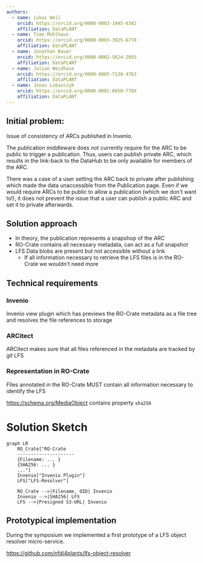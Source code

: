 ```yaml
---
authors:
  - name: Lukas Weil
    orcid: https://orcid.org/0000-0003-1945-6342
    affiliation: DataPLANT
  - name: Timo Mühlhaus
    orcid: https://orcid.org/0000-0003-3925-6778
    affiliation: DataPLANT
  - name: Jonathan Bauer 
    orcid: https://orcid.org/0000-0002-5624-2055
    affiliation: DataPLANT
  - name: Julian Weidhase
    orcid: https://orcid.org/0009-0005-7138-4763
    affiliation: DataPLANT
  - name: Jonas Lukasczyk
    orcid: https://orcid.org/0000-0001-6650-770X
    affiliation: DataPLANT
---
```


## Initial problem: 
Issue of consistency of ARCs published in Invenio. 

The publication middleware does not currently require for the ARC to be public to trigger a publication. Thus, users can publish private ARC, which results in the link-back to the DataHub to be only available for members of the ARC. 

There was a case of a user setting the ARC back to private after publishing which made the data unaccessible from the Publication page. Even if we would require ARCs to be public to allow a publication (which we don't want to!), it does not prevent the issue that a user can publish a public ARC and set it to private afterwards.

## Solution approach

- In theory, the publication represents a snapshop of the ARC
- RO-Crate contains all necessary metadata, can act as a full snapshot
- LFS Data blobs are present but not accessible without a link 
    - If all information necessary to retrieve the LFS files is in the RO-Crate we wouldn't need more


## Technical requirements

### Invenio

Invenio view plugin which has previews the RO-Crate metadata as a file tree and resolves the file references to storage

### ARCitect

ARCitect makes sure that all files referenced in the metadata are tracked by git LFS

### Representation in RO-Crate

FIles annotated in the RO-Crate MUST contain all information necessary to identify the LFS 

https://schema.org/MediaObject contains property `sha256`


# Solution Sketch

```mermaid
graph LR
    RO_Crate["RO-Crate
    ---------------------
    {Filename: ... }
    {SHA256: ... }
    ..."]
    Invenio["Invenio Plugin"]
    LFS["LFS-Resolver"]

    RO_Crate -->|Filename, OID| Invenio
    Invenio -->|SHA256| LFS
    LFS -->|Presigned S3-URL| Invenio
```

## Prototypical implementation

During the symposium we implemented a first prototype of a LFS object resolver micro-service.

https://github.com/nfdi4plants/lfs-object-resolver
